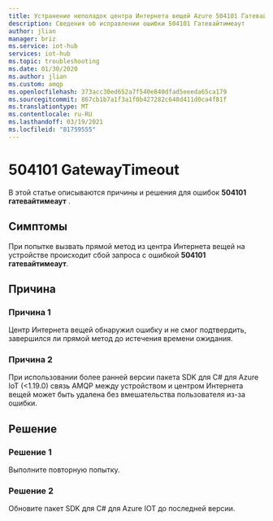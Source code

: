 ```yaml
---
title: Устранение неполадок центра Интернета вещей Azure 504101 Гатевайтимеаут
description: Сведения об исправлении ошибки 504101 Гатевайтимеаут
author: jlian
manager: briz
ms.service: iot-hub
services: iot-hub
ms.topic: troubleshooting
ms.date: 01/30/2020
ms.author: jlian
ms.custom: amqp
ms.openlocfilehash: 373acc30ed652a7f540e840dfad5eeeda65ca179
ms.sourcegitcommit: 867cb1b7a1f3a1f0b427282c648d411d0ca4f81f
ms.translationtype: MT
ms.contentlocale: ru-RU
ms.lasthandoff: 03/19/2021
ms.locfileid: "81759555"
---
```

# <a name="504101-gatewaytimeout"></a>504101 GatewayTimeout

В этой статье описываются причины и решения для ошибок **504101 гатевайтимеаут** .

## <a name="symptoms"></a>Симптомы

При попытке вызвать прямой метод из центра Интернета вещей на устройстве происходит сбой запроса с ошибкой **504101 гатевайтимеаут**.

## <a name="cause"></a>Причина

### <a name="cause-1"></a>Причина 1

Центр Интернета вещей обнаружил ошибку и не смог подтвердить, завершился ли прямой метод до истечения времени ожидания.

### <a name="cause-2"></a>Причина 2

При использовании более ранней версии пакета SDK для C# для Azure IoT (<1.19.0) связь AMQP между устройством и центром Интернета вещей может быть удалена без вмешательства пользователя из-за ошибки.

## <a name="solution"></a>Решение

### <a name="solution-1"></a>Решение 1

Выполните повторную попытку.

### <a name="solution-2"></a>Решение 2

Обновите пакет SDK для C# для Azure IOT до последней версии.